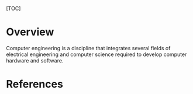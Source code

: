 [TOC]

# Overview

Computer engineering is a discipline that integrates several fields of
electrical engineering and computer science required to develop computer
hardware and software.


# References

[wiki]: https://en.wikipedia.org/wiki/Computer_engineering
